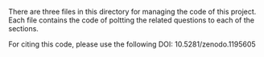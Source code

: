 There are three files in this directory for managing the code of this project. Each file contains the code of poltting the related questions to each of the sections. 

For citing this code, please use the following DOI: 
10.5281/zenodo.1195605 
